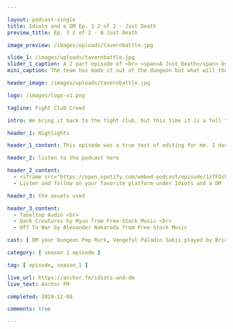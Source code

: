 ```yaml
---

layout: podcast-single
title: Idiots and a DM Ep. 3 2 of 2 - Just Death
preview_title: Ep. 3 2 of 2 - A Just Death

image_preview: /images/uploads/tavernbattle.jpg

slide_1: /images/uploads/tavernbattle.jpg
slider_1_caption: A 2 part episode of <br> <span>A Just Death</span> by <br> Idiots and a DM
mini_caption: The team has made it out of the dungeon but what will they find on their way to start their first quest. The challenge awaits them on their journey to find their own path and work together.

header_image: /images/uploads/tavernbattle.jpg

logo: /images/logo-v1.png

tagline: Fight Club Creed

intro: We bring it back to the fight club, but this time it is a full free for all! The Orc has gone through watching the fight and deciding to jump into the fray himself. We also finally meet up with one of the new members of the group, Andril the Eladrin Paladin with a mysterious past. Let's see what unfolds for the group as they have now found out they are being used as a means to gain business.

header_1: Highlights

header_1_content: This episode was a true test of editing for me. I decided to up the anty and add in more sound effects for the fights and roleplay scenes. So far this was my most trying one but also fun one to edit. Even Rurk went into this with being detailed and making the game even more interactive storywise for us.

header_2: listen to the podcast here

header_2_content: 
  - <iframe src="https://open.spotify.com/embed-podcast/episode/1zTFOshy93gBAv4JcIY6vh" width="100%" height="232" frameborder="0" allowtransparency="true" allow="encrypted-media"></iframe> <br>
  - Listen and follow on your favorite platform under Idiots and a DM

header_3: the assets used

header_3_content:
  - Tabeltop Audio <br>
  - Dark Creatures by Myuu from Free-Stock Music <br>
  - Off To War by Alexander Nakarada from Free-Stock Music

cast: [ DM your Dungeon Pop Rurk, Vengeful Paladin Sakis played by Brian W., Blood Assassin Crorkiox played by Tray, Brute Pa-gog Turko played by Zachary M., The Eladrin Paladin Andril played by David ]

category: [ season 1 episode ]

tag: [ episode, season_1 ]

live_url: https://anchor.fm/idiots-and-dm
live_text: Anchor FM

completed: 2020-12-08

comments: true

---
```


